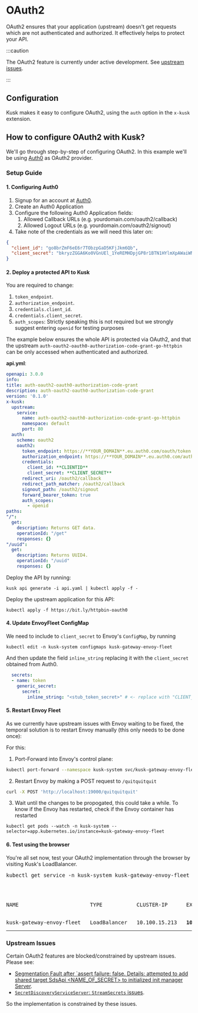 # OAuth2

OAuth2 ensures that your application (upstream) doesn't get requests which are not authenticated and authorized. It effectively helps to protect your API.

:::caution

The OAuth2 feature is currently under active development. See [upstream issues](#upstream-issues).

:::

## Configuration

Kusk makes it easy to configure OAuth2, using the `auth` option in the `x-kusk` extension.

## How to configure OAuth2 with Kusk? 

We'll go through step-by-step of configuring OAuth2. In this example we'll be using [Auth0](https://auth0.com/) as OAuth2 provider.

### Setup Guide

#### 1. Configuring Auth0

1. Signup for an account at [Auth0](https://auth0.com/).
2. Create an Auth0 Application
3. Configure the following Auth0 Application fields:
    1. Allowed Callback URLs (e.g. yourdomain.com/oauth2/callback)
    2. Allowed Logout URLs (e.g. yourdomain.com/oauth2/signout)
4. Take note of the credentials as we will need this later on:

```json
{
  "client_id": "go8brZmF6eE6r7TObzpGaD5KFjJkm6Qb",
  "client_secret": "bkryzZGGA6Ko0VGnUEl_1YeREMHDpjGP8r1BTN1HYlmXpAWaiWNkD4bqIDuAuCKV"
}
```

#### 2. Deploy a protected API to Kusk

You are required to change:

1. `token_endpoint`.
2. `authorization_endpoint`.
3. `credentials.client_id`.
4. `credentials.client_secret`.
5. `auth_scopes`: Strictly speaking this is not required but we strongly suggest entering `openid` for testing purposes

The example below ensures the whole API is protected via OAuth2, and that the upstream `auth-oauth2-oauth0-authorization-code-grant-go-httpbin` can be only accessed when authenticated and authorized.

**api.yml**:

```yaml
openapi: 3.0.0
info:
title: auth-oauth2-oauth0-authorization-code-grant
description: auth-oauth2-oauth0-authorization-code-grant
version: '0.1.0'
x-kusk:
  upstream:
    service:
      name: auth-oauth2-oauth0-authorization-code-grant-go-httpbin
      namespace: default
      port: 80
  auth:
    scheme: oauth2
    oauth2:
      token_endpoint: https://**YOUR_DOMAIN**.eu.auth0.com/oauth/token
      authorization_endpoint: https://**YOUR_DOMAIN**.eu.auth0.com/authorize
      credentials:
        client_id: **CLIENTID**
        client_secret: **CLIENT_SECRET**
      redirect_uri: /oauth2/callback
      redirect_path_matcher: /oauth2/callback
      signout_path: /oauth2/signout
      forward_bearer_token: true
      auth_scopes:
        - openid
paths:
"/":
  get:
    description: Returns GET data.
    operationId: "/get"
    responses: {}
"/uuid":
  get:
    description: Returns UUID4.
    operationId: "/uuid"
    responses: {}
```

Deploy the API by running: 

```
kusk api generate -i api.yaml | kubectl apply -f -
```

Deploy the upstream application for this API: 

```
kubectl apply -f https://bit.ly/httpbin-oauth0
```

#### 4. Update EnvoyFleet ConfigMap

We need to include to `client_secret` to Envoy's `ConfigMap`, by running 

```
kubectl edit -n kusk-system configmaps kusk-gateway-envoy-fleet
```

And then update the field `inline_string` replacing it with the `client_secret` obtained from Auth0. 

```yaml
  secrets:
  - name: token
    generic_secret:
      secret:
        inline_string: "<stub_token_secret>" # <- replace with "CLIENT_SECRET"
```

#### 5. Restart Envoy Fleet

As we currently have upstream issues with Envoy waiting to be fixed, the temporal solution is to restart Envoy manually (this only needs to be done once): 

For this:

1. Port-Forward into Envoy's control plane: 

```sh
kubectl port-forward --namespace kusk-system svc/kusk-gateway-envoy-fleet 19000:19000
```
2. Restart Envoy by making a POST request to `/quitquitquit`

```sh
curl -X POST 'http://localhost:19000/quitquitquit'
```

3. Wait until the changes to be propogated, this could take a while. To know if the Envoy has restarted, check if the Envoy container has restarted

```
kubectl get pods --watch -n kusk-system --selector=app.kubernetes.io/instance=kusk-gateway-envoy-fleet
```

#### 6. Test using the browser

You're all set now, test your OAuth2 implementation through the browser by visiting Kusk's LoadBalancer. 

<pre>
kubectl get service -n kusk-system kusk-gateway-envoy-fleet
<br />
<br />
NAME                       TYPE           CLUSTER-IP      EXTERNAL-IP      PORT(S)                      AGE
<br />
kusk-gateway-envoy-fleet   LoadBalancer   10.100.15.213   <b>104.198.194.37</b>   80:31833/TCP,443:3083
</pre>

--- 

### Upstream Issues

Certain OAuth2 features are blocked/constrained by upstream issues. Please see:

* [Segmentation Fault after `assert failure: false. Details: attempted to add shared target SdsApi <NAME_OF_SECRET> to initialized init manager Server](https://github.com/envoyproxy/envoy/issues/22678).
* [`SecretDiscoveryServiceServer`: `StreamSecrets` issues](https://github.com/envoyproxy/go-control-plane/issues/581).

So the implementation is constrained by these issues.